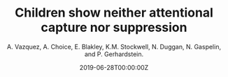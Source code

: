 ---
# Documentation: https://wowchemy.com/docs/managing-content/

title: "Children show neither attentional capture nor suppression"
authors: [A. Vazquez, A. Choice, E. Blakley, K.M. Stockwell, N. Duggan, N. Gaspelin, and P. Gerhardstein]
author: "A. Vazquez, A. Choice, E. Blakley, K.M. Stockwell, N. Duggan, N. Gaspelin, and P. Gerhardstein."
date: 2019-06-28T00:00:00Z
doi: ""

# Schedule page publish date (NOT publication's date).
publishDate: 2020-12-18T00:00:00Z

# Publication type.
# Legend: 0 = Uncategorized; 1 = Conference paper; 2 = Journal article;
# 3 = Preprint / Working Paper; 4 = Report; 5 = Book; 6 = Book section;
# 7 = Thesis; 8 = Patent
publication_types: ["1"]

# Publication name and optional abbreviated publication name.
publication: "[Poster]. Binghamton Bridges to Baccalaureate Program Research Session, Vestal, NY"
publication_short: ""

abstract: ""

# Summary. An optional shortened abstract.
summary: ""

tags: [Eye-Tracking, Attention]
categories: []
featured: false

links:
- name: Bridges to Baccalaureate Program
  url: https://www.binghamton.edu/news/story/1868/binghamton-university-welcomes-underrepresented-scholars-for-summer-researc
url_pdf: 
url_code: 
url_dataset: 
url_poster: 
url_project:
url_slides:
url_source: 
url_video: 



# Featured image
# To use, add an image named `featured.jpg/png` to your page's folder. 
# Focal points: Smart, Center, TopLeft, Top, TopRight, Left, Right, BottomLeft, Bottom, BottomRight.
image:
  caption: ""
  focal_point: ""
  preview_only: false

# Associated Projects (optional).
#   Associate this publication with one or more of your projects.
#   Simply enter your project's folder or file name without extension.
#   E.g. `internal-project` references `content/project/internal-project/index.md`.
#   Otherwise, set `projects: []`.
projects: []

# Slides (optional).
#   Associate this publication with Markdown slides.
#   Simply enter your slide deck's filename without extension.
#   E.g. `slides: "example"` references `content/slides/example/index.md`.
#   Otherwise, set `slides: ""`.
slides: ""
---